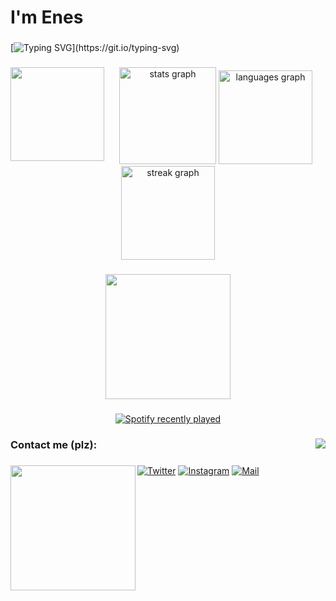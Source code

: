 <h1 align="left">I'm Enes</h1>

###


[![Typing SVG](https://readme-typing-svg.demolab.com?font=Press+Start&size=26&pause=1000&color=8B2323&center=true&random=true&width=435&lines=Just+dev.)](https://git.io/typing-svg)


###

<img align="left" height="150" src="https://github.com/Enki013/Enki013/assets/39771190/783fb09a-6cb5-4700-b1d1-877342f6d586"  />

###

<div align="center">
   <img src="https://github-readme-stats.vercel.app/api?username=Enki013&hide_title=true&hide_rank=true&show_icons=true&include_all_commits=false&count_private=true&disable_animations=false&theme=dark&locale=en&hide_border=true&order=1" height="155" alt="stats graph"  />
  <img src="https://github-readme-stats.vercel.app/api/top-langs?username=Enki013&locale=en&hide_title=false&layout=compact&card_width=320&langs_count=5&theme=dark&hide_border=true&order=2" height="150" alt="languages graph"  />
  <img src="https://streak-stats.demolab.com?user=Enki013&locale=en&mode=daily&theme=dark&hide_border=true&border_radius=5&order=3" height="150" alt="streak graph"  />
</div>

###

<div align="center">
  <img height="200" src="https://github.com/Enki013/Enki013/assets/39771190/12472f11-8a3b-4426-94e8-d5b3223dea24"  />
</div>

###

<div align="center">
  <a href="https://open.spotify.com/user/11bsj6e8way2pgb1sdkn2tqbu">
    <img src="https://spotify-recently-played-readme.vercel.app/api?user=11bsj6e8way2pgb1sdkn2tqbu&count=5&unique=true" alt="Spotify recently played"  />
  </a>
</div>

###

<img align="right" src="https://visitor-badge.laobi.icu/badge?page_id=Enki013.Enki013&left_color=darkred&right_color=darkred&left_text=love%20meter"  />

###

<h3 align="left">Contact me (plz):</h3>

###

<img align="left" height="200" src="https://github.com/Enki013/Enki013/assets/39771190/a2e225b4-32de-4ea2-aa45-7cc07e91ef5c"  />

###

 [![Twitter](https://img.shields.io/badge/Twitter-blue)](https://twitter.com/wndwsprntrfixer/) [![Instagram](https://img.shields.io/badge/Instagram-purple)](https://www.instagram.com/i_miss_us_loll/)  [![Mail](https://img.shields.io/badge/Email-enki0013@gmail.com-red)](mailto:enki0013@gmail.com)

###
